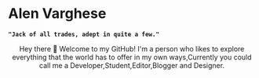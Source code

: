 # Alen Varghese

**` "Jack of all trades, adept in quite a few." `**

<p align="center">Hey there 👋 Welcome to my GitHub! I'm a person who likes to explore everything that the world has to offer in my own ways,Currently you could call me a Developer,Student,Editor,Blogger and Designer. </p>
<!--
**Alen983/Alen983** is a ✨ _special_ ✨ repository because its `README.md` (this file) appears on your GitHub profile.

Here are some ideas to get you started:

- 🔭 I’m currently working on ...
- 🌱 I’m currently learning ...
- 👯 I’m looking to collaborate on ...
- 🤔 I’m looking for help with ...
- 💬 Ask me about ...
- 📫 How to reach me: ...
- 😄 Pronouns: ...
- ⚡ Fun fact: ...
-->
